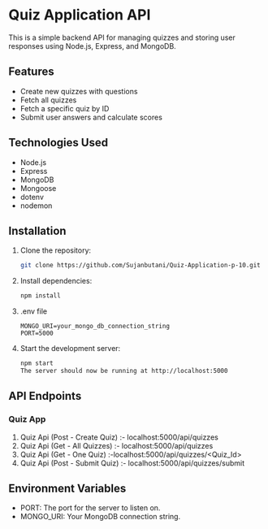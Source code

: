 #  Quiz Application API

This is a simple backend API for managing quizzes and storing user responses using Node.js, Express, and MongoDB.

## Features

- Create new quizzes with questions
- Fetch all quizzes
- Fetch a specific quiz by ID
- Submit user answers and calculate scores

## Technologies Used

- Node.js
- Express
- MongoDB
- Mongoose
- dotenv
- nodemon

## Installation

1. Clone the repository:

   ```bash
   git clone https://github.com/Sujanbutani/Quiz-Application-p-10.git

2. Install dependencies:

    ```bash
    npm install

3. .env file

     ```
    MONGO_URI=your_mongo_db_connection_string
    PORT=5000
    ```

4. Start the development server:

   ```bash
   npm start
   The server should now be running at http://localhost:5000
   ```

## API Endpoints


### Quiz App
1. Quiz Api (Post - Create Quiz) :- localhost:5000/api/quizzes
3. Quiz Api (Get - All Quizzes) :-  localhost:5000/api/quizzes
4. Quiz Api (Get - One Quiz) :-localhost:5000/api/quizzes/<Quiz_Id>
5. Quiz Api (Post - Submit Quiz) :- localhost:5000/api/quizzes/submit

## Environment Variables
- PORT: The port for the server to listen on.
- MONGO_URI: Your MongoDB connection string.